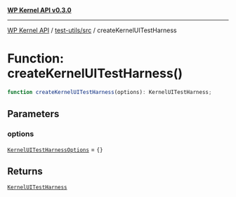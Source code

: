[**WP Kernel API v0.3.0**](../../../README.md)

---

[WP Kernel API](../../../README.md) / [test-utils/src](../README.md) / createKernelUITestHarness

# Function: createKernelUITestHarness()

```ts
function createKernelUITestHarness(options): KernelUITestHarness;
```

## Parameters

### options

[`KernelUITestHarnessOptions`](../interfaces/KernelUITestHarnessOptions.md) = `{}`

## Returns

[`KernelUITestHarness`](../interfaces/KernelUITestHarness.md)
